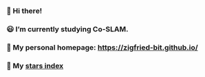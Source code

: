 ### :wave: Hi there!

### :smiley: I’m currently studying Co-SLAM.
 
### :house_with_garden: My personal homepage: https://zigfried-bit.github.io/ 

### :star2: My [stars index](StarsIndex.md)
